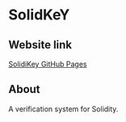 # SolidKeY

## Website link

[SolidiKey GitHub Pages](https://solidikey.github.io/SolidiKeY/)

## About

A verification system for Solidity.
